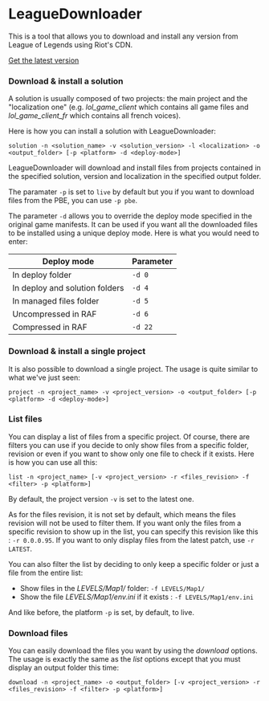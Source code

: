 # LeagueDownloader
This is a tool that allows you to download and install any version from League of Legends using Riot's CDN.

[Get the latest version](https://github.com/LoL-Fantome/LeagueDownloader/releases/)

### Download & install a solution
A solution is usually composed of two projects: the main project and the "localization one" (e.g. *lol_game_client* which contains all game files and *lol_game_client_fr* which contains all french voices).

Here is how you can install a solution with LeagueDownloader:
```
solution -n <solution_name> -v <solution_version> -l <localization> -o <output_folder> [-p <platform> -d <deploy-mode>]
```
LeagueDownloader will download and install files from projects contained in the specified solution, version and localization in the specified output folder.

The paramater ```-p``` is set to ```live``` by default but you if you want to download files from the PBE, you can use ```-p pbe```.

The parameter ```-d``` allows you to override the deploy mode specified in the original game manifests. It can be used if you want all the downloaded files to be installed using a unique deploy mode. Here is what you would need to enter:

| Deploy mode                    | Parameter |
|--------------------------------|-----------|
| In deploy folder               | ```-d 0```|
| In deploy and solution folders | ```-d 4```|
| In managed files folder        | ```-d 5```|
| Uncompressed in RAF            | ```-d 6```|
| Compressed in RAF              | ```-d 22```|

### Download & install a single project
It is also possible to download a single project. The usage is quite similar to what we've just seen:
```
project -n <project_name> -v <project_version> -o <output_folder> [-p <platform> -d <deploy-mode>]
```

### List files
You can display a list of files from a specific project. Of course, there are filters you can use if you decide to only show files from a specific folder, revision or even if you want to show only one file to check if it exists. Here is how you can use all this:
```
list -n <project_name> [-v <project_version> -r <files_revision> -f <filter> -p <platform>]
```
By default, the project version ```-v``` is set to the latest one. 

As for the files revision, it is not set by default, which means the files revision will not be used to filter them. If you want only the files from a specific revision to show up in the list, you can specify this revision like this : ```-r 0.0.0.95```. If you want to only display files from the latest patch, use ```-r LATEST```.

You can also filter the list by deciding to only keep a specific folder or just a file from the entire list:
* Show files in the *LEVELS/Map1/* folder: ```-f LEVELS/Map1/```
* Show the file *LEVELS/Map1/env.ini* if it exists : ```-f LEVELS/Map1/env.ini```

And like before, the platform ```-p``` is set, by default, to live.

### Download files
You can easily download the files you want by using the *download* options. The usage is exactly the same as the *list* options except that you must display an output folder this time:
```
download -n <project_name> -o <output_folder> [-v <project_version> -r <files_revision> -f <filter> -p <platform>]
```
